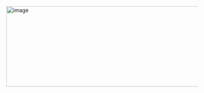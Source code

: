 <img width="1015" height="213" alt="image" src="https://github.com/user-attachments/assets/1afb468d-38cf-41ff-a0e9-62a9cfa01ff8" />

<br><br>

